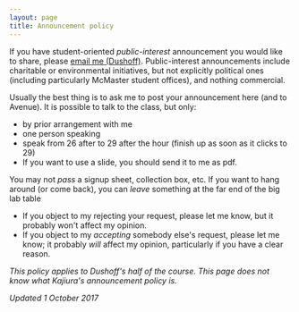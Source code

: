```yaml
---
layout: page
title: Announcement policy
---
```


If you have student-oriented _public-interest_ announcement you would like to share, please [email me (Dushoff)](mailto:dushoff@mcmaster.ca).
Public-interest announcements include charitable or environmental initiatives, but not explicitly political ones (including particularly McMaster student offices), and nothing commercial.

Usually the best thing is to ask me to post your announcement here (and to Avenue). It is possible to talk to the class, but only:
* by prior arrangement with me
* one person speaking
* speak from 26 after to 29 after the hour (finish up as soon as it clicks to 29)
* If you want to use a slide, you should send it to me as pdf.

You may not _pass_ a signup sheet, collection box, etc. If you want to hang around (or come back), you can _leave_ something at the far end of the big lab table

* If you object to my rejecting your request, please let me know, but it probably won't affect my opinion.
* If you object to my _accepting_ somebody else's request, please let me know; it probably _will_ affect my opinion, particularly if you have a clear reason.

_This policy applies to Dushoff's half of the course. This page does not know what Kajiura's announcement policy is._

_Updated 1 October 2017_

